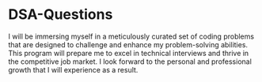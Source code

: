 # DSA-Questions
I will be immersing myself in a meticulously curated set of coding problems that are designed to challenge and enhance my problem-solving abilities. This program will prepare me to excel in technical interviews and thrive in the competitive job market.  I look forward to the personal and professional growth that I will experience as a result.
